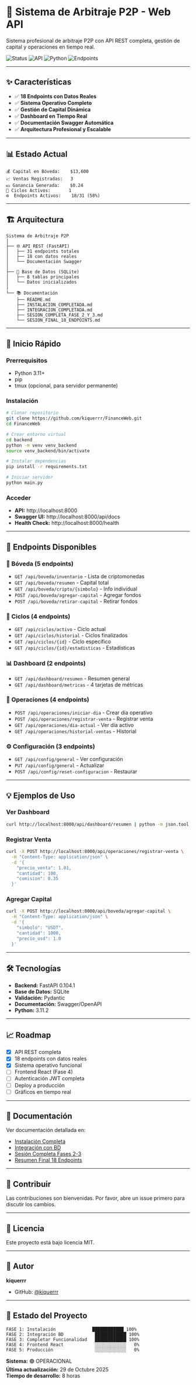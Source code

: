 # 🚀 Sistema de Arbitraje P2P - Web API

Sistema profesional de arbitraje P2P con API REST completa, gestión de capital y operaciones en tiempo real.

![Status](https://img.shields.io/badge/status-operational-success)
![API](https://img.shields.io/badge/API-FastAPI-009688)
![Python](https://img.shields.io/badge/python-3.11-blue)
![Endpoints](https://img.shields.io/badge/endpoints-18%20activos-success)

---

## ✨ Características

- ✅ **18 Endpoints con Datos Reales**
- ✅ **Sistema Operativo Completo**
- ✅ **Gestión de Capital Dinámica**
- ✅ **Dashboard en Tiempo Real**
- ✅ **Documentación Swagger Automática**
- ✅ **Arquitectura Profesional y Escalable**

---

## 📊 Estado Actual
```
💰 Capital en Bóveda:    $13,600
📈 Ventas Registradas:   3
💵 Ganancia Generada:    $0.24
🔄 Ciclos Activos:       1
⚙️  Endpoints Activos:    18/31 (58%)
```

---

## 🏗️ Arquitectura
```
Sistema de Arbitraje P2P
│
├── 🌐 API REST (FastAPI)
│   ├── 31 endpoints totales
│   ├── 18 con datos reales
│   └── Documentación Swagger
│
├── 💾 Base de Datos (SQLite)
│   ├── 8 tablas principales
│   └── Datos inicializados
│
└── 📚 Documentación
    ├── README.md
    ├── INSTALACION_COMPLETADA.md
    ├── INTEGRACION_COMPLETADA.md
    ├── SESION_COMPLETA_FASE_2_Y_3.md
    └── SESION_FINAL_18_ENDPOINTS.md
```

---

## 🚀 Inicio Rápido

### Prerrequisitos
- Python 3.11+
- pip
- tmux (opcional, para servidor permanente)

### Instalación
```bash
# Clonar repositorio
git clone https://github.com/kiquerrr/FinanceWeb.git
cd FinanceWeb

# Crear entorno virtual
cd backend
python -m venv venv_backend
source venv_backend/bin/activate

# Instalar dependencias
pip install -r requirements.txt

# Iniciar servidor
python main.py
```

### Acceder

- **API:** http://localhost:8000
- **Swagger UI:** http://localhost:8000/api/docs
- **Health Check:** http://localhost:8000/health

---

## 📡 Endpoints Disponibles

### 🏦 Bóveda (5 endpoints)
- `GET /api/boveda/inventario` - Lista de criptomonedas
- `GET /api/boveda/resumen` - Capital total
- `GET /api/boveda/cripto/{simbolo}` - Info individual
- `POST /api/boveda/agregar-capital` - Agregar fondos
- `POST /api/boveda/retirar-capital` - Retirar fondos

### 🔄 Ciclos (4 endpoints)
- `GET /api/ciclos/activo` - Ciclo actual
- `GET /api/ciclos/historial` - Ciclos finalizados
- `GET /api/ciclos/{id}` - Ciclo específico
- `GET /api/ciclos/{id}/estadisticas` - Estadísticas

### 📊 Dashboard (2 endpoints)
- `GET /api/dashboard/resumen` - Resumen general
- `GET /api/dashboard/metricas` - 4 tarjetas de métricas

### 💼 Operaciones (4 endpoints)
- `POST /api/operaciones/iniciar-dia` - Crear día operativo
- `POST /api/operaciones/registrar-venta` - Registrar venta
- `GET /api/operaciones/dia-actual` - Ver día activo
- `GET /api/operaciones/historial-ventas` - Historial

### ⚙️ Configuración (3 endpoints)
- `GET /api/config/general` - Ver configuración
- `PUT /api/config/general` - Actualizar
- `POST /api/config/reset-configuracion` - Restaurar

---

## 💡 Ejemplos de Uso

### Ver Dashboard
```bash
curl http://localhost:8000/api/dashboard/resumen | python -m json.tool
```

### Registrar Venta
```bash
curl -X POST http://localhost:8000/api/operaciones/registrar-venta \
  -H "Content-Type: application/json" \
  -d '{
    "precio_venta": 1.01,
    "cantidad": 100,
    "comision": 0.35
  }'
```

### Agregar Capital
```bash
curl -X POST http://localhost:8000/api/boveda/agregar-capital \
  -H "Content-Type: application/json" \
  -d '{
    "simbolo": "USDT",
    "cantidad": 1000,
    "precio_usd": 1.0
  }'
```

---

## 🛠️ Tecnologías

- **Backend:** FastAPI 0.104.1
- **Base de Datos:** SQLite
- **Validación:** Pydantic
- **Documentación:** Swagger/OpenAPI
- **Python:** 3.11.2

---

## 📈 Roadmap

- [x] API REST completa
- [x] 18 endpoints con datos reales
- [x] Sistema operativo funcional
- [ ] Frontend React (Fase 4)
- [ ] Autenticación JWT completa
- [ ] Deploy a producción
- [ ] Gráficos en tiempo real

---

## 📝 Documentación

Ver documentación detallada en:
- [Instalación Completa](INSTALACION_COMPLETADA.md)
- [Integración con BD](INTEGRACION_COMPLETADA.md)
- [Sesión Completa Fases 2-3](SESION_COMPLETA_FASE_2_Y_3.md)
- [Resumen Final 18 Endpoints](SESION_FINAL_18_ENDPOINTS.md)

---

## 🤝 Contribuir

Las contribuciones son bienvenidas. Por favor, abre un issue primero para discutir los cambios.

---

## 📄 Licencia

Este proyecto está bajo licencia MIT.

---

## 👤 Autor

**kiquerrr**
- GitHub: [@kiquerrr](https://github.com/kiquerrr)

---

## 🎯 Estado del Proyecto
```
FASE 1: Instalación              ████████████ 100%
FASE 2: Integración BD            ████████████ 100%
FASE 3: Completar Funcionalidad   ████████████ 100%
FASE 4: Frontend React            ░░░░░░░░░░░░   0%
FASE 5: Producción                ░░░░░░░░░░░░   0%
```

**Sistema:** 🟢 OPERACIONAL  
**Última actualización:** 29 de Octubre 2025  
**Tiempo de desarrollo:** 8 horas
